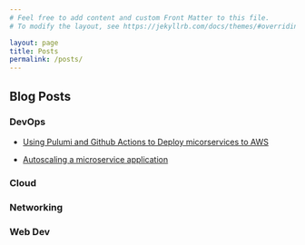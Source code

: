 ```yaml
---
# Feel free to add content and custom Front Matter to this file.
# To modify the layout, see https://jekyllrb.com/docs/themes/#overriding-theme-defaults

layout: page 
title: Posts
permalink: /posts/
---
```


## Blog Posts 

### DevOps
- [Using Pulumi and Github Actions to Deploy micorservices to AWS](/_posts/2024-09-16-pulumi-github-actions-aws-ecs.markdown)

- [Autoscaling a microservice application](/_posts/2024-10-02-autoscaling-microservice-application.markdown)


### Cloud

### Networking

### Web Dev
